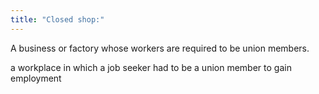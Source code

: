 ```yaml
---
title: "Closed shop:"
---
```

A business or factory whose workers are required to be union members.

a workplace in which a job seeker had to be a union member to gain employment

